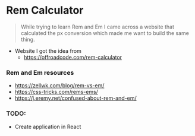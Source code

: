 # Rem Calculator

> While trying to learn Rem and Em I came across a website that calculated the px conversion which made me want to build the same thing.

- Website I got the idea from
    - https://offroadcode.com/rem-calculator

### Rem and Em resources
- https://zellwk.com/blog/rem-vs-em/
- https://css-tricks.com/rems-ems/
- https://j.eremy.net/confused-about-rem-and-em/

### TODO:
- Create application in React